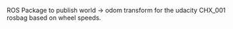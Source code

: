 ROS Package to publish world -> odom transform for the udacity CHX_001 rosbag based on wheel speeds.
